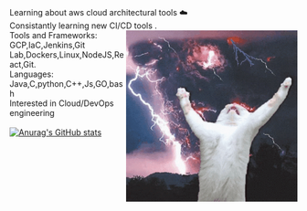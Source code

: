 \
Learning about aws cloud architectural tools ☁️ \
Consistantly learning new CI/CD tools .<img align="right" src="https://github.com/rahulk789/rahulk789/blob/main/cat-kitty.gif" height="300" width="300"/>\
Tools and Frameworks: GCP,IaC,Jenkins,Git Lab,Dockers,Linux,NodeJS,React,Git. \
Languages: Java,C,python,C++,Js,GO,bash\
Interested in Cloud/DevOps engineering \
\
[![Anurag's GitHub stats](https://github-readme-stats.vercel.app/api?username=rahulk789&show_icons=true&theme=gotham)](https://github.com/anuraghazra/github-readme-stats)

